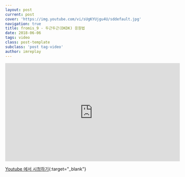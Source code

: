 ```yaml
---
layout: post
current: post
cover: 'https://img.youtube.com/vi/sUgKYUjgu4U/sddefault.jpg'
navigation: true
title: fromis_9 - 두근두근(DKDK) 응원법
date: 2018-06-06
tags: video
class: post-template
subclass: 'post tag-video'
author: imreplay
---
```




<iframe width="560" height="315" src="https://www.youtube.com/embed/sUgKYUjgu4U?rel=0" frameborder="0" allow="autoplay; encrypted-media" allowfullscreen></iframe>


[Youtube 에서 시청하기](https://www.youtube.com/watch?v=sUgKYUjgu4U){:target="_blank"}
